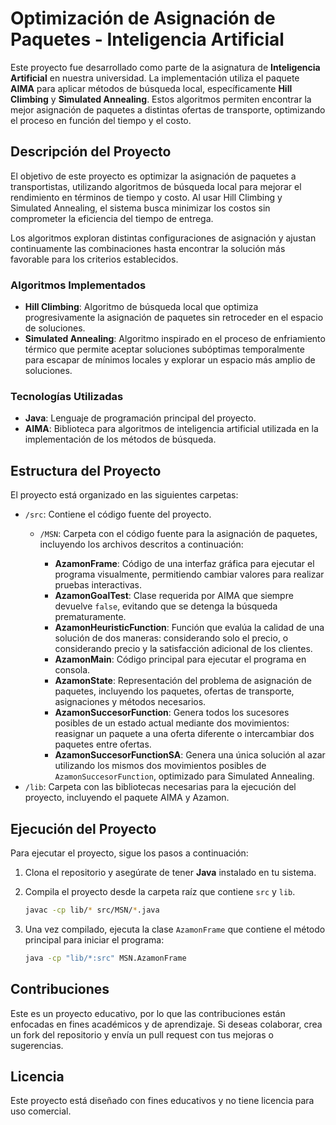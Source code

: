 
# Optimización de Asignación de Paquetes - Inteligencia Artificial

Este proyecto fue desarrollado como parte de la asignatura de **Inteligencia Artificial** en nuestra universidad. 
La implementación utiliza el paquete **AIMA** para aplicar métodos de búsqueda local, específicamente **Hill Climbing** 
y **Simulated Annealing**. Estos algoritmos permiten encontrar la mejor asignación de paquetes a distintas ofertas de 
transporte, optimizando el proceso en función del tiempo y el costo.

## Descripción del Proyecto

El objetivo de este proyecto es optimizar la asignación de paquetes a transportistas, utilizando algoritmos de búsqueda 
local para mejorar el rendimiento en términos de tiempo y costo. Al usar Hill Climbing y Simulated Annealing, el sistema 
busca minimizar los costos sin comprometer la eficiencia del tiempo de entrega.

Los algoritmos exploran distintas configuraciones de asignación y ajustan continuamente las combinaciones hasta encontrar 
la solución más favorable para los criterios establecidos.

### Algoritmos Implementados

- **Hill Climbing**: Algoritmo de búsqueda local que optimiza progresivamente la asignación de paquetes sin retroceder en 
  el espacio de soluciones.
- **Simulated Annealing**: Algoritmo inspirado en el proceso de enfriamiento térmico que permite aceptar soluciones subóptimas 
  temporalmente para escapar de mínimos locales y explorar un espacio más amplio de soluciones.

### Tecnologías Utilizadas

- **Java**: Lenguaje de programación principal del proyecto.
- **AIMA**: Biblioteca para algoritmos de inteligencia artificial utilizada en la implementación de los métodos 
  de búsqueda.

## Estructura del Proyecto

El proyecto está organizado en las siguientes carpetas:

- `/src`: Contiene el código fuente del proyecto.
  - `/MSN`: Carpeta con el código fuente para la asignación de paquetes, incluyendo los archivos descritos a continuación:

    - **AzamonFrame**: Código de una interfaz gráfica para ejecutar el programa visualmente, permitiendo cambiar valores 
      para realizar pruebas interactivas.
    - **AzamonGoalTest**: Clase requerida por AIMA que siempre devuelve `false`, evitando que se detenga la búsqueda prematuramente.
    - **AzamonHeuristicFunction**: Función que evalúa la calidad de una solución de dos maneras: considerando solo el precio, o 
      considerando precio y la satisfacción adicional de los clientes.
    - **AzamonMain**: Código principal para ejecutar el programa en consola.
    - **AzamonState**: Representación del problema de asignación de paquetes, incluyendo los paquetes, ofertas de transporte, 
      asignaciones y métodos necesarios.
    - **AzamonSuccesorFunction**: Genera todos los sucesores posibles de un estado actual mediante dos movimientos: reasignar 
      un paquete a una oferta diferente o intercambiar dos paquetes entre ofertas.
    - **AzamonSuccesorFunctionSA**: Genera una única solución al azar utilizando los mismos dos movimientos posibles de 
      `AzamonSuccesorFunction`, optimizado para Simulated Annealing.
- `/lib`: Carpeta con las bibliotecas necesarias para la ejecución del proyecto, incluyendo el paquete AIMA y Azamon.

## Ejecución del Proyecto

Para ejecutar el proyecto, sigue los pasos a continuación:

1. Clona el repositorio y asegúrate de tener **Java** instalado en tu sistema.
2. Compila el proyecto desde la carpeta raíz que contiene `src` y `lib`.

   ```bash
   javac -cp lib/* src/MSN/*.java
   ```

3. Una vez compilado, ejecuta la clase `AzamonFrame` que contiene el método principal para iniciar el programa:

   ```bash
   java -cp "lib/*:src" MSN.AzamonFrame
   ```

## Contribuciones

Este es un proyecto educativo, por lo que las contribuciones están enfocadas en fines académicos y de aprendizaje. Si 
deseas colaborar, crea un fork del repositorio y envía un pull request con tus mejoras o sugerencias.

## Licencia

Este proyecto está diseñado con fines educativos y no tiene licencia para uso comercial.
